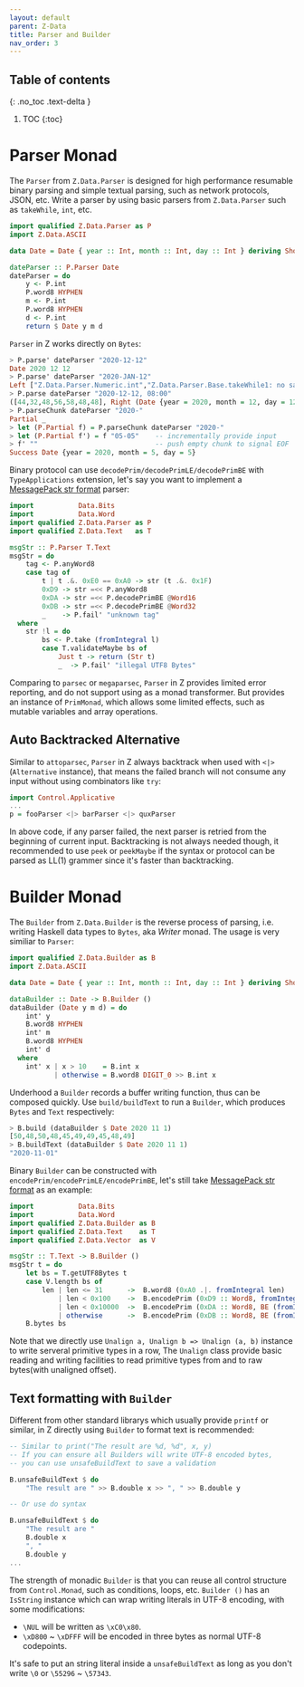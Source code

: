 ```yaml
---
layout: default
parent: Z-Data
title: Parser and Builder
nav_order: 3
---
```


## Table of contents
{: .no_toc .text-delta }

1. TOC
{:toc}

# Parser Monad

The `Parser` from `Z.Data.Parser` is designed for high performance resumable binary parsing and simple textual parsing, such as network protocols, JSON, etc. Write a parser by using basic parsers from `Z.Data.Parser` such as `takeWhile`, `int`, etc.

```haskell
import qualified Z.Data.Parser as P
import Z.Data.ASCII 

data Date = Date { year :: Int, month :: Int, day :: Int } deriving Show

dateParser :: P.Parser Date
dateParser = do
    y <- P.int
    P.word8 HYPHEN 
    m <- P.int
    P.word8 HYPHEN 
    d <- P.int
    return $ Date y m d
```

`Parser` in Z works directly on `Bytes`:

```haskell
> P.parse' dateParser "2020-12-12"
Date 2020 12 12
> P.parse' dateParser "2020-JAN-12"
Left ["Z.Data.Parser.Numeric.int","Z.Data.Parser.Base.takeWhile1: no satisfied byte at [74,65,78,45,49,50]"]
> P.parse dateParser "2020-12-12, 08:00"
([44,32,48,56,58,48,48], Right (Date {year = 2020, month = 12, day = 12}))
> P.parseChunk dateParser "2020-"
Partial _
> let (P.Partial f) = P.parseChunk dateParser "2020-"
> let (P.Partial f') = f "05-05"    -- incrementally provide input
> f' ""                             -- push empty chunk to signal EOF
Success Date {year = 2020, month = 5, day = 5}
```

Binary protocol can use `decodePrim/decodePrimLE/decodePrimBE` with `TypeApplications` extension, let's say you want to implement a [MessagePack str format](https://github.com/msgpack/msgpack/blob/master/spec.md#str-format-family) parser:

```haskell
import           Data.Bits
import           Data.Word
import qualified Z.Data.Parser as P
import qualified Z.Data.Text   as T

msgStr :: P.Parser T.Text
msgStr = do
    tag <- P.anyWord8
    case tag of
        t | t .&. 0xE0 == 0xA0 -> str (t .&. 0x1F)
        0xD9 -> str =<< P.anyWord8
        0xDA -> str =<< P.decodePrimBE @Word16
        0xDB -> str =<< P.decodePrimBE @Word32
        _    -> P.fail' "unknown tag"
  where
    str !l = do
        bs <- P.take (fromIntegral l)
        case T.validateMaybe bs of
            Just t -> return (Str t)
            _  -> P.fail' "illegal UTF8 Bytes"
```

Comparing to `parsec` or `megaparsec`, `Parser` in Z provides limited error reporting, and do not support using as a monad transformer. But provides an instance of `PrimMonad`, which allows some limited effects, such as mutable variables and array operations. 

## Auto Backtracked Alternative

Similar to `attoparsec`, `Parser` in Z always backtrack when used with `<|>` (`Alternative` instance), that means the failed branch will not consume any input without using combinators like `try`:

```haskell
import Control.Applicative
...
p = fooParser <|> barParser <|> quxParser
```

In above code, if any parser failed, the next parser is retried from the beginning of current input. Backtracking is not always needed though, it recommended to use `peek` 
or `peekMaybe` if the syntax or protocol can be parsed as LL(1) grammer since it's faster than backtracking.

# Builder Monad

The `Builder` from `Z.Data.Builder` is the reverse process of parsing, i.e. writing Haskell data types to `Bytes`, aka *Writer* monad. The usage is very similiar to `Parser`:

```haskell
import qualified Z.Data.Builder as B
import Z.Data.ASCII 

data Date = Date { year :: Int, month :: Int, day :: Int } deriving Show

dataBuilder :: Date -> B.Builder ()
dataBuilder (Date y m d) = do
    int' y
    B.word8 HYPHEN 
    int' m
    B.word8 HYPHEN 
    int' d
  where
    int' x | x > 10    = B.int x
           | otherwise = B.word8 DIGIT_0 >> B.int x
```

Underhood a `Builder` records a buffer writing function, thus can be composed quickly. Use `build/buildText` to run a `Builder`, which produces `Bytes` and `Text` respectively:

```haskell
> B.build (dataBuilder $ Date 2020 11 1)
[50,48,50,48,45,49,49,45,48,49]
> B.buildText (dataBuilder $ Date 2020 11 1)
"2020-11-01"
```

Binary `Builder` can be constructed with `encodePrim/encodePrimLE/encodePrimBE`, let's still take [MessagePack str format](https://github.com/msgpack/msgpack/blob/master/spec.md#str-format-family) as an example:

```haskell
import           Data.Bits
import           Data.Word
import qualified Z.Data.Builder as B
import qualified Z.Data.Text    as T
import qualified Z.Data.Vector  as V

msgStr :: T.Text -> B.Builder ()
msgStr t = do
    let bs = T.getUTF8Bytes t
    case V.length bs of
        len | len <= 31      ->  B.word8 (0xA0 .|. fromIntegral len)
            | len < 0x100    ->  B.encodePrim (0xD9 :: Word8, fromIntegral len :: Word8)
            | len < 0x10000  ->  B.encodePrim (0xDA :: Word8, BE (fromIntegral len :: Word16))
            | otherwise      ->  B.encodePrim (0xDB :: Word8, BE (fromIntegral len :: Word32))
    B.bytes bs
```

Note that we directly use `Unalign a, Unalign b => Unalign (a, b)` instance to write serveral primitive types in a row, The `Unalign` class provide basic reading and writing facilities to read primitive types from and to raw bytes(with unaligned offset).

## Text formatting with `Builder`

Different from other standard librarys which usually provide `printf` or similar, in Z directly using `Builder` to format text is recommended:

```haskell
-- Similar to print("The result are %d, %d", x, y)
-- If you can ensure all Builders will write UTF-8 encoded bytes,
-- you can use unsafeBuildText to save a validation

B.unsafeBuildText $ do
    "The result are " >> B.double x >> ", " >> B.double y

-- Or use do syntax

B.unsafeBuildText $ do
    "The result are " 
    B.double x 
    ", " 
    B.double y
...

```

The strength of monadic `Builder` is that you can reuse all control structure from `Control.Monad`, such as conditions, loops, etc.  `Builder ()` has an `IsString` instance which can wrap writing literals in UTF-8 encoding, with some modifications:

+ `\NUL` will be written as `\xC0\x80`.
+ `\xD800` ~ `\xDFFF` will be encoded in three bytes as normal UTF-8 codepoints.

It's safe to put an string literal inside a `unsafeBuildText` as long as you don't write `\0` or `\55296` ~ `\57343`. 
